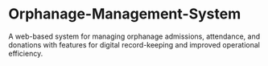 # Orphanage-Management-System
A web-based system for managing orphanage admissions, attendance, and donations with features for digital record-keeping and improved operational efficiency.
